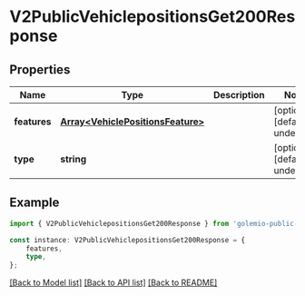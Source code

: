 # V2PublicVehiclepositionsGet200Response


## Properties

Name | Type | Description | Notes
------------ | ------------- | ------------- | -------------
**features** | [**Array&lt;VehiclePositionsFeature&gt;**](VehiclePositionsFeature.md) |  | [optional] [default to undefined]
**type** | **string** |  | [optional] [default to undefined]

## Example

```typescript
import { V2PublicVehiclepositionsGet200Response } from 'golemio-public-transport-api';

const instance: V2PublicVehiclepositionsGet200Response = {
    features,
    type,
};
```

[[Back to Model list]](../README.md#documentation-for-models) [[Back to API list]](../README.md#documentation-for-api-endpoints) [[Back to README]](../README.md)
